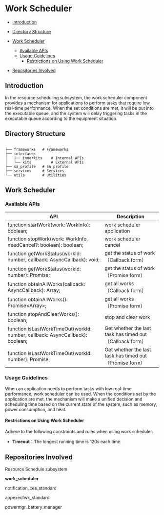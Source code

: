 # Work Scheduler

-   [Introduction](#section11660541593)
-   [Directory Structure](#section161941989596)
-   [Work Scheduler](#section1312121216216)
    -   [Available APIs](#section114564657874)
    -   [Usage Guidelines](#section129654513264)
        -   [Restrictions on Using Work Scheduler](#section1551164914237)

-   [Repositories Involved](#section1371113476307)

## Introduction<a name="section11660541593"></a>

In the resource scheduling subsystem, the work scheduler component provides a mechanism for applications to perform tasks that require low real-time performance. When the set conditions are met, it will be put into the executable queue, and the system will delay triggering tasks in the executable queue according to the equipment situation.

## Directory Structure<a name="section161941989596"></a>

```

├── frameworks   # Frameworks
├── interfaces
│   ├── innerkits    # Internal APIs
│   └── kits         # External APIs
├── sa_profile   # SA profile
├── services     # Services
└── utils        # Utilities

```
## Work Scheduler<a name="section1312121216216"></a>

### Available APIs<a name="section114564657874"></a>

API                                                      |     Description                         
---------------------------------------------------------|-----------------------------------------
function startWork(work: WorkInfo): boolean; | work scheduler application
function stopWork(work: WorkInfo, needCancel?: boolean): boolean;        | work scheduler cancel 
function getWorkStatus(workId: number, callback: AsyncCallback<WorkInfo>): void;| get the status of work（Callback form） 
function getWorkStatus(workId: number): Promise<WorkInfo>; | get the status of work（Promise form） 
function obtainAllWorks(callback: AsyncCallback<void>): Array<WorkInfo>;| get all works（Callback form） 
function obtainAllWorks(): Promise<Array<WorkInfo>>;| get all works（Promise form） 
function stopAndClearWorks(): boolean;| stop and clear work
function isLastWorkTimeOut(workId: number, callback: AsyncCallback<void>): boolean;| Get whether the last task has timed out（Callback form）
function isLastWorkTimeOut(workId: number): Promise<boolean>;| Get whether the last task has timed out（Promise form）

### Usage Guidelines<a name="section129654513264"></a>

When an application needs to perform tasks with low real-time performance, work scheduler  can be used. When the conditions set by the application are met, the mechanism will make a unified decision and scheduling time based on the current state of the system, such as memory, power consumption, and heat.

#### Restrictions on Using Work Scheduler<a name="section1551164914237"></a>

Adhere to the following constraints and rules when using work scheduler:

- **Timeout**：The longest running time is 120s each time.

## Repositories Involved<a name="section1371113476307"></a>

Resource Schedule subsystem

**work\_scheduler**

notification_ces_standard

appexecfwk_standard

powermgr_battery_manager